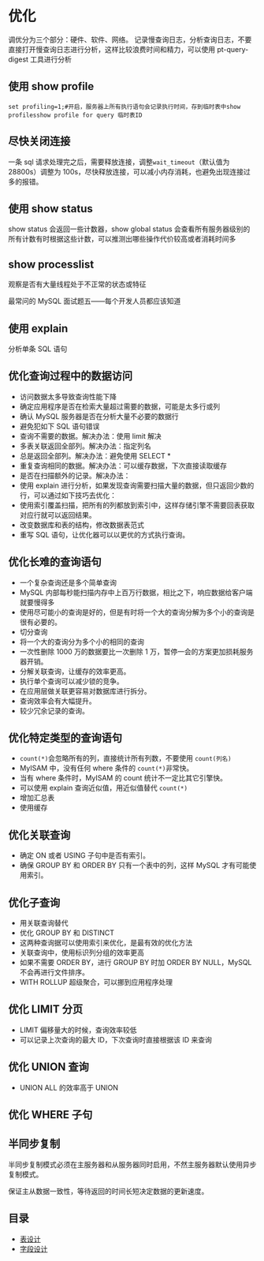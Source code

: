 # 优化

调优分为三个部分：硬件、软件、网络。
记录慢查询日志，分析查询日志，不要直接打开慢查询日志进行分析，这样比较浪费时间和精力，可以使用 pt-query-digest 工具进行分析

## 使用 show profile

```config
set profiling=1;#开启，服务器上所有执行语句会记录执行时间，存到临时表中show profilesshow profile for query 临时表ID
```

## 尽快关闭连接

一条 sql 请求处理完之后，需要释放连接，调整`wait_timeout`（默认值为 28800s）调整为 100s，尽快释放连接，可以减小内存消耗，也避免出现连接过多的报错。

## 使用 show status

show status 会返回一些计数器，show global status 会查看所有服务器级别的所有计数有时根据这些计数，可以推测出哪些操作代价较高或者消耗时间多

## show processlist

观察是否有大量线程处于不正常的状态或特征

最常问的 MySQL 面试题五——每个开发人员都应该知道

## 使用 explain

分析单条 SQL 语句

## 优化查询过程中的数据访问

- 访问数据太多导致查询性能下降
- 确定应用程序是否在检索大量超过需要的数据，可能是太多行或列
- 确认 MySQL 服务器是否在分析大量不必要的数据行
- 避免犯如下 SQL 语句错误
- 查询不需要的数据。解决办法：使用 limit 解决
- 多表关联返回全部列。解决办法：指定列名
- 总是返回全部列。解决办法：避免使用 SELECT \*
- 重复查询相同的数据。解决办法：可以缓存数据，下次直接读取缓存
- 是否在扫描额外的记录。解决办法：
- 使用 explain 进行分析，如果发现查询需要扫描大量的数据，但只返回少数的行，可以通过如下技巧去优化：
- 使用索引覆盖扫描，把所有的列都放到索引中，这样存储引擎不需要回表获取对应行就可以返回结果。
- 改变数据库和表的结构，修改数据表范式
- 重写 SQL 语句，让优化器可以以更优的方式执行查询。

## 优化长难的查询语句

- 一个复杂查询还是多个简单查询
- MySQL 内部每秒能扫描内存中上百万行数据，相比之下，响应数据给客户端就要慢得多
- 使用尽可能小的查询是好的，但是有时将一个大的查询分解为多个小的查询是很有必要的。
- 切分查询
- 将一个大的查询分为多个小的相同的查询
- 一次性删除 1000 万的数据要比一次删除 1 万，暂停一会的方案更加损耗服务器开销。
- 分解关联查询，让缓存的效率更高。
- 执行单个查询可以减少锁的竞争。
- 在应用层做关联更容易对数据库进行拆分。
- 查询效率会有大幅提升。
- 较少冗余记录的查询。

## 优化特定类型的查询语句

- `count(*)`会忽略所有的列，直接统计所有列数，不要使用 `count(列名)`
- MyISAM 中，没有任何 where 条件的 `count(*)`非常快。
- 当有 where 条件时，MyISAM 的 count 统计不一定比其它引擎快。
- 可以使用 explain 查询近似值，用近似值替代 `count(*)`
- 增加汇总表
- 使用缓存

## 优化关联查询

- 确定 ON 或者 USING 子句中是否有索引。
- 确保 GROUP BY 和 ORDER BY 只有一个表中的列，这样 MySQL 才有可能使用索引。

## 优化子查询

- 用关联查询替代
- 优化 GROUP BY 和 DISTINCT
- 这两种查询据可以使用索引来优化，是最有效的优化方法
- 关联查询中，使用标识列分组的效率更高
- 如果不需要 ORDER BY，进行 GROUP BY 时加 ORDER BY NULL，MySQL 不会再进行文件排序。
- WITH ROLLUP 超级聚合，可以挪到应用程序处理

## 优化 LIMIT 分页

- LIMIT 偏移量大的时候，查询效率较低
- 可以记录上次查询的最大 ID，下次查询时直接根据该 ID 来查询

## 优化 UNION 查询

- UNION ALL 的效率高于 UNION

## 优化 WHERE 子句

## 半同步复制

半同步复制模式必须在主服务器和从服务器同时启用，不然主服务器默认使用异步复制模式。

保证主从数据一致性，等待返回的时间长短决定数据的更新速度。

## 目录

- [表设计](table.md)
- [字段设计](table.md)
